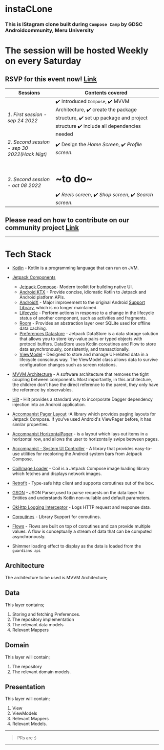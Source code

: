 # instaCLone
### This is IStagram clone built during `Compose Camp` by GDSC Androidcommunity, Meru University

# The session will be hosted Weekly on every Saturday

## RSVP for this event now! [Link](https://gdsc.community.dev/e/mr7n5u/)


Sessions | Contents covered 
--- | --- |
*1. First session - sep 24 2022* | ✔️ Introduced `Compose`, ✔️ MVVM Architecture,  ✔️ create the package structure, ✔️ set up package and project structure   ✔️ include all dependencies needed| 
*2. Second session - sep 30 2022(*Hack Nigt*)* | ✔️ Design the *Home Screen*, ✔️ *Profile screen*. | 
*3. Second session - oct 08 2022* | <h1> ~to do~ </h1>   ✔️ *Reels screen*,  ✔️ *Shop screen*,  ✔️ *Search screen*. | 


## Please read on how to contribute on our community project [Link](contributing.md)


---
# Tech Stack

- [Kotlin](https://kotlinlang.org/) - Kotlin is a programming language that can run on JVM.

- [Jetpack Components](https://developer.android.com/jetpack)
    - [Jetpack Compose](https://developer.android.com/jetpack/compose)- Modern toolkit for building native UI.
    - [Android KTX](https://developer.android.com/kotlin/ktx.html) - Provide concise, idiomatic Kotlin to Jetpack and Android platform APIs.
    - [AndroidX](https://developer.android.com/jetpack/androidx) - Major improvement to the original Android [Support Library](https://developer.android.com/topic/libraries/support-library/index), which is no longer maintained.
    -   [Lifecycle](https://developer.android.com/topic/libraries/architecture/lifecycle) - Perform actions in response to a change in the lifecycle status of another component, such as activities and fragments.
    - [Room](https://developer.android.com/training/data-storage/room) - Provides an abstraction layer over SQLite used for offline data caching.
    - [Preferences Datastore](https://developer.android.com/topic/libraries/architecture/datastore) - Jetpack DataStore is a data storage solution that allows you to store key-value pairs or typed objects with protocol buffers. DataStore uses Kotlin coroutines and Flow to store data asynchronously, consistently, and transactionally.
    - [ViewModel](https://developer.android.com/topic/libraries/architecture/viewmodel) - Designed to store and manage UI-related data in a lifecycle conscious way. The ViewModel class allows data to survive configuration changes such as screen rotations.


- [MVVM Architecture](https://developer.android.com/topic/architecture) - A software architecture that removes the tight coupling between components. Most importantly, in this architecture, the children don't have the direct reference to the parent, they only have the reference by observables.
- [Hilt](https://dagger.dev/hilt/) - Hilt provides a standard way to incorporate Dagger dependency injection into an Android application.
- [Accompanist Pager Layout](https://google.github.io/accompanist/) -A library which provides paging layouts for Jetpack Compose. If you've used Android's ViewPager before, it has similar properties.
- [Accompanist HorizontalPager](https://google.github.io/accompanist/pager/) - is a layout which lays out items in a horizontal row, and allows the user to horizontally swipe between pages.
- [Accompanist - System UI Controller](https://github.com/google/accompanist/blob/main/systemuicontroller) - A library that provides easy-to-use utilities for recoloring the Android system bars from Jetpack Compose.
- [CoilImage Loader](https://coil-kt.github.io/coil/getting_started/) - Coil is a Jetpack Compose image loading library which fetches and displays network images.
- [Retrofit](https://square.github.io/retrofit/) - Type-safe http client 
and supports coroutines out of the box.
- [GSON](https://github.com/square/gson) - JSON Parser,used to parse 
requests on the data layer for Entities and understands Kotlin non-nullable 
and default parameters.
- [OkHttp Logging Interceptor](https://github.com/square/okhttp/blob/master/okhttp-logging-interceptor/README.md) - Logs HTTP request and response data.
- [Coroutines](https://github.com/Kotlin/kotlinx.coroutines) - Library Support for coroutines.
- [Flows](https://developer.android.com/kotlin/flow) - Flows are built on top of coroutines and can provide multiple values. A flow is conceptually a stream of data that can be computed asynchronously.
- Shimmer loading effect to display as the data is loaded from the `guardians api`


## Architecture

The architecture to be used is MVVM Architecture;

## Data

This layer contains;

1. Storing and fetching Preferences.
2. The repository implementation
3. The relevant data models
4. Relevant Mappers
## Domain

This layer will contain;

1. The repository
2. The relevant domain models.

## Presentation

This layer will contain;

1. View
2. ViewModels
3. Relevant Mappers
4. Relevant Models.

---
>  PRs are :)

-----

